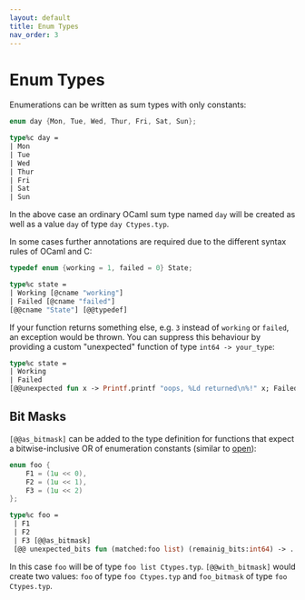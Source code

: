 ```yaml
---
layout: default
title: Enum Types
nav_order: 3
---
```


# Enum Types

Enumerations can be written as sum types with only constants:

```c
enum day {Mon, Tue, Wed, Thur, Fri, Sat, Sun};
```

```ocaml
type%c day =
| Mon
| Tue
| Wed
| Thur
| Fri
| Sat
| Sun
```

In the above case an ordinary OCaml sum type named `day` will be created
as well as a value `day` of type `day Ctypes.typ`.


In some cases further annotations are required due to the different
syntax rules of OCaml and C:

```c
typedef enum {working = 1, failed = 0} State;
```

```ocaml
type%c state =
| Working [@cname "working"]
| Failed [@cname "failed"]
[@@cname "State"] [@@typedef]
```

If your function returns something else, e.g. `3` instead of `working` or
`failed`, an exception would be thrown. You can suppress this
behaviour by providing a custom "unexpected" function of type `int64
-> your_type`:

```ocaml
type%c state =
| Working
| Failed
[@@unexpected fun x -> Printf.printf "oops, %Ld returned\n%!" x; Failed]
```

## Bit Masks

`[@@as_bitmask]` can be added to the type definition for functions that
expect a bitwise-inclusive OR of enumeration constants (similar to
[open](https://pubs.opengroup.org/onlinepubs/009695399/functions/open.html)):

```c
enum foo {
    F1 = (1u << 0),
    F2 = (1u << 1),
    F3 = (1u << 2)
};
 ```

```ocaml
type%c foo =
 | F1
 | F2
 | F3 [@@as_bitmask] 
 [@@ unexpected_bits fun (matched:foo list) (remainig_bits:int64) -> ... ]
```

In this case `foo` will be of type `foo list Ctypes.typ`.
`[@@with_bitmask]` would create two values: `foo` of type `foo
Ctypes.typ` and `foo_bitmask` of type `foo Ctypes.typ`.
